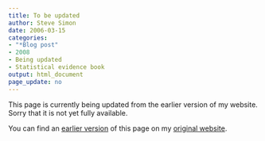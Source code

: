 ```yaml
---
title: To be updated
author: Steve Simon
date: 2006-03-15
categories:
- "*Blog post"
- 2008
- Being updated
- Statistical evidence book
output: html_document
page_update: no
---
```


This page is currently being updated from the earlier version of my website. Sorry that it is not yet fully available.

<!---More--->


You can find an [earlier version][sim1] of this page on my [original website][sim2].

[sim1]: http://www.pmean.com/08/Update060315.html
[sim2]: http://www.pmean.com/original_site.html
